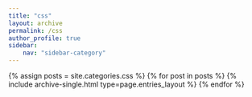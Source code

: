 ```yaml
---
title: "css"
layout: archive
permalink: /css
author_profile: true
sidebar:
    nav: "sidebar-category"
---
```

{% assign posts = site.categories.css %}
{% for post in posts %} {% include archive-single.html type=page.entries_layout %} {% endfor %}